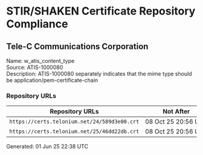 # STIR/SHAKEN Certificate Repository Compliance

## Tele-C Communications Corporation

Name: w_atis_content_type\
Source: ATIS-1000080\
Description: ATIS-1000080 separately indicates that the mime type should be application/pem-certificate-chain
### Repository URLs

| Repository URLs | Not After |  Problems | Link |
|-----------------|-----------|-----------|------|
| `https://certs.telonium.net/24/589d3e00.crt` | 08&#160;Oct&#160;25&#160;20:56&#160;UTC | true | [view](../../REPOS/a122268d7e965d1edf7d6b9b589f8f735af0e26b/README.md) |
| `https://certs.telonium.net/25/46dd22db.crt` | 08&#160;Oct&#160;25&#160;20:56&#160;UTC | true | [view](../../REPOS/55739d0d74295d89b3dae13e499357b653e601a1/README.md) |


Generated: 01 Jun 25 22:38 UTC